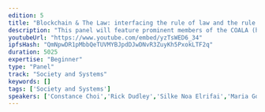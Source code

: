 ```yaml
---
edition: 5
title: "Blockchain & The Law: interfacing the rule of law and the rule of code"
description: "This panel will feature prominent members of the COALA (http://coala.global) community. It will address the work that is currently being undertaken at COALA, with regard to interfacing the blockchain world with the legal world. It will focus in particular on the notion of \"alegality\" and how we can create legal APIs in order to help blockchain-based systems interact with legal persons. It will also discuss the need for legal reforms in order to accommodate the new opportunities provided by blockchain technology, and how the notion of \"functional equivalence\" can be used as a means to rely on blockchain technology as a \"regulatory technology\" in order to achieve similar regulatory or policy obec"
youtubeUrl: "https://www.youtube.com/embed/yzTsWED6_34"
ipfsHash: "QmNpwDR1pMbbQeTUVMYBJpdDJwDNvR3ZuyKh5PxokLTF2q"
duration: 5025
expertise: "Beginner"
type: "Panel"
track: "Society and Systems"
keywords: []
tags: ['Society and Systems']
speakers: ['Constance Choi','Rick Dudley','Silke Noa Elrifai','Maria Gomez','Kei Kreutler','Carla Reyes','Fennie Wang']
---
```

